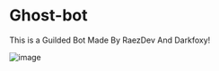 # Ghost-bot
This is a Guilded Bot Made By RaezDev And Darkfoxy!

![image](https://user-images.githubusercontent.com/86958544/227727370-cb686337-c0a2-4c1b-9ba3-4ecb62c26e4d.png)
